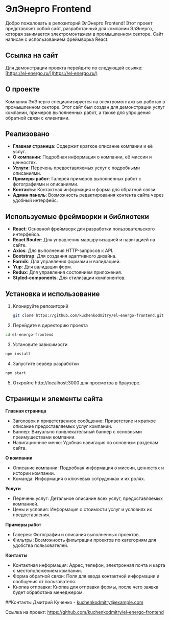# ЭлЭнерго Frontend

Добро пожаловать в репозиторий ЭлЭнерго Frontend! Этот проект представляет собой сайт, разработанный для компании ЭлЭнерго, которая занимается электромонтажем в промышленном секторе. Сайт написан с использованием фреймворка React.

## Ссылка на сайт

Для демонстрации проекта перейдите по следующей ссылке: [https://el-energo.ru/](https://el-energo.ru/)

## О проекте

Компания ЭлЭнерго специализируется на электромонтажных работах в промышленном секторе. Этот сайт был создан для демонстрации услуг компании, примеров выполненных работ, а также для упрощения обратной связи с клиентами.

## Реализовано

- **Главная страница**: Содержит краткое описание компании и её услуг.
- **О компании**: Подробная информация о компании, её миссии и ценностях.
- **Услуги**: Перечень предоставляемых услуг с подробными описаниями.
- **Примеры работ**: Галерея примеров выполненных работ с фотографиями и описаниями.
- **Контакты**: Контактная информация и форма для обратной связи.
- **Админ панель**: Возможность редактирования контента сайта через удобный интерфейс.

## Используемые фреймворки и библиотеки

- **React**: Основной фреймворк для разработки пользовательского интерфейса.
- **React Router**: Для управления маршрутизацией и навигацией на сайте.
- **Axios**: Для выполнения HTTP-запросов к API.
- **Bootstrap**: Для создания адаптивного дизайна.
- **Formik**: Для управления формами и валидацией.
- **Yup**: Для валидации форм.
- **Redux**: Для управления состоянием приложения.
- **Styled-components**: Для стилизации компонентов.

## Установка и использование

1. Клонируйте репозиторий
   ```sh
   git clone https://github.com/kuchenkodmitry/el-energo-frontend.git
   ```
2. Перейдите в директорию проекта
```sh
cd el-energo-frontend
```

3. Установите зависимости
```sh
npm install
```

4. Запустите сервер разработки
```sh
npm start
```

5. Откройте http://localhost:3000 для просмотра в браузере.

## Страницы и элементы сайта
**Главная страница**
- Заголовок и приветственное сообщение: Приветствие и краткое описание предоставляемых услуг компании.
- Баннер: Визуально привлекательный баннер с основными преимуществами компании.
- Навигационное меню: Удобная навигация по основным разделам сайта.
  
**О компании**
- Описание компании: Подробная информация о миссии, ценностях и истории компании.
- Команда: Информация о ключевых сотрудниках и их ролях.
  
**Услуги**
- Перечень услуг: Детальное описание всех услуг, предоставляемых компанией.
- Цены и условия: Информация о стоимости услуг и условиях их предоставления.
  
**Примеры работ**
- Галерея: Фотографии и описания выполненных проектов.
- Фильтры: Возможность фильтрации проектов по категориям для удобства пользователей.
  
**Контакты**
- Контактная информация: Адрес, телефон, электронная почта и карта с местоположением компании.
- Форма обратной связи: Поля для ввода контактной информации и сообщения от пользователя.
- Кнопка отправки: Кнопка для отправки формы, после чего заявка будет обработана менеджером.

##Контакты
Дмитрий Кученко - kuchenkodmitry@example.com

Ссылка на проект: https://github.com/kuchenkodmitry/el-energo-frontend
